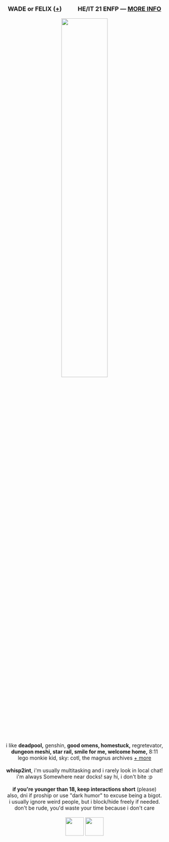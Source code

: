 <h3 p align="center"> WADE or FELIX (<a href="https://pronouns.cc/@deadpool">+</a>) <img src="https://files.catbox.moe/v2rsu3.png" height="16px"> <img src="https://files.catbox.moe/eezq86.png" height="16px"> HE/IT 21 ENFP ― <a href="https://funny.straw.page/">MORE INFO</a></h3>
<p align="center">
<img src="https://files.catbox.moe/pizb47.png" width="50%">
<br><br>i like <b>deadpool,</b> genshin, <b>good omens, homestuck,</b> regretevator,
<br><b>dungeon meshi, star rail, smile for me, welcome home,</b> 8:11
<br>lego monkie kid, sky: cotl, the magnus archives <a href="https://rentry.co/-spiderman">+ more</a>
<br><br><b>whisp2int</b>, i'm usually multitasking and i rarely look in local chat!
<br>i'm always Somewhere near docks! say hi, i don't bite :p
<br><br><b>if you're younger than 18, keep interactions short</b> (please)
<br>also, dni if proship or use "dark humor" to excuse being a bigot.
<br>i usually ignore weird people, but i block/hide freely if needed.
<br>don't be rude, you'd waste your time because i don't care
<br><br><img src="https://files.catbox.moe/bsgu1s.gif" height="50px"> <img src="https://files.catbox.moe/yvllkf.gif" height="50px">
</p>
